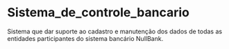 # Sistema_de_controle_bancario
Sistema que dar suporte ao cadastro e manutenção dos dados de todas as entidades participantes do sistema bancário NullBank.
